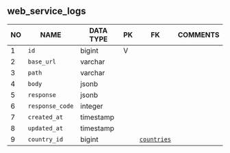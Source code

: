 
web_service_logs
----------------------------


NO | NAME | DATA TYPE | PK | FK | COMMENTS
---|------|-----------|----|----|-------------------
1|`id` | bigint | V |  | 
2|`base_url` | varchar |  |  | 
3|`path` | varchar |  |  | 
4|`body` | jsonb |  |  | 
5|`response` | jsonb |  |  | 
6|`response_code` | integer |  |  | 
7|`created_at` | timestamp |  |  | 
8|`updated_at` | timestamp |  |  | 
9|`country_id` | bigint |  | [`countries`](countries.md) | 
